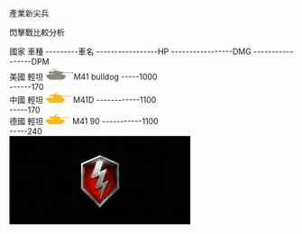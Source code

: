 產業新尖兵

閃擊戰比較分析
<td>國家</td>
<td>車種</td>
<td>---------車名</td>
<td>-----------------HP</td>
<td>-----------------DMG</td>
<td>-----------------DPM</td></br>
</tr>
<tr>
  <td colspan="2">美國</td>
                <td>輕坦</td>
                <td><a href="https://asia.wotblitz.com/zh-tw/encyclopedia/vehicles/usa/M41_Bulldog/" 
                       title="M41 bulldog"
                        target="_blank">
                        <img src="image/M41_bulldog.png"></a>M41 bulldog</td>
                <td>-----1000</td></br>
                <td>------170</td></br>
            </tr>
            <tr>
                <td colspan="2">中國</td>
                <td>輕坦</td>
                <td><a href="https://asia.wotblitz.com/zh-tw/encyclopedia/vehicles/china/Ch42_M41D/" 
                       title="M41D"
                        target="_blank">
                        <img src="image/M41D.png"></a>M41D</td>
                <td>------------1100</td></br>
                <td>-----170</td></br>
            </tr>
            <tr>
                <td colspan="2">德國</td>
                <td>輕坦</td>
                <td><a href="https://asia.wotblitz.com/zh-tw/encyclopedia/vehicles/germany/G120_M41_90/"
                        title="M41 90" target="_blank">
                        <img src="image/M41_90.png"></a> M41 90</td>
                <td>-----------1100</td></br>
                <td>-----240</td></br>
            </tr>
        <a href="https://asia.wotblitz.com/zh-tw/encyclopedia/vehicles/usa/"><img src="image/WOTB1.jpeg" title="WOTB" target="_blank"></a>
    
